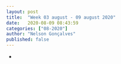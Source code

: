 ```yaml
---
layout: post
title:  "Week 03 august - 09 august 2020"
date:   2020-08-09 08:43:59
categories: ["08-2020"]
author: "Nelson Gonçalves"
published: false
---
```


* 
